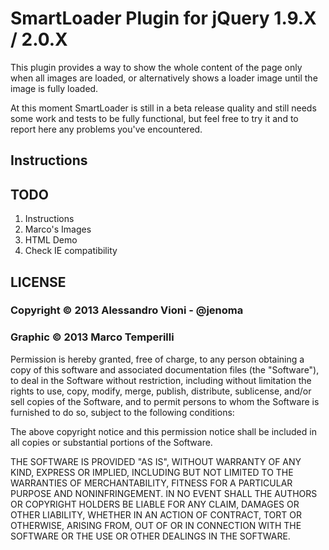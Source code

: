 # SmartLoader Plugin for jQuery 1.9.X / 2.0.X

This plugin provides a way to show the whole content of the page   only when all images are loaded, or alternatively shows a loader image until the image is fully loaded.

At this moment SmartLoader is still in a beta release quality and still needs some work and tests to be fully functional, but feel free to try it and to report here any problems you've encountered.

## Instructions

## TODO
1. Instructions
2. Marco's Images
3. HTML Demo
4. Check IE compatibility

## LICENSE

### Copyright © 2013 Alessandro Vioni - @jenoma
### Graphic © 2013 Marco Temperilli

Permission is hereby granted, free of charge, to any person obtaining a copy of this software and associated documentation files (the "Software"), to deal in the Software without restriction, including without limitation the rights to use, copy, modify, merge, publish, distribute, sublicense, and/or sell copies of the Software, and to permit persons to whom the Software is furnished to do so, subject to the following conditions:

The above copyright notice and this permission notice shall be included in all copies or substantial portions of the Software.

THE SOFTWARE IS PROVIDED "AS IS", WITHOUT WARRANTY OF ANY KIND, EXPRESS OR IMPLIED, INCLUDING BUT NOT LIMITED TO THE WARRANTIES OF MERCHANTABILITY, FITNESS FOR A PARTICULAR PURPOSE AND NONINFRINGEMENT. IN NO EVENT SHALL THE AUTHORS OR COPYRIGHT HOLDERS BE LIABLE FOR ANY CLAIM, DAMAGES OR OTHER LIABILITY, WHETHER IN AN ACTION OF CONTRACT, TORT OR OTHERWISE, ARISING FROM, OUT OF OR IN CONNECTION WITH THE SOFTWARE OR THE USE OR OTHER DEALINGS IN THE SOFTWARE.